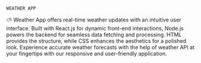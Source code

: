                                                                           WEATHER APP

⛅ Weather App offers real-time weather updates with an intuitive user interface. Built with React.js for dynamic front-end interactions, Node.js powers the backend for seamless data fetching and processing. HTML provides the structure, while CSS enhances the aesthetics for a polished look. Experience accurate weather forecasts with the help of weather API at your fingertips with our responsive and user-friendly application.
